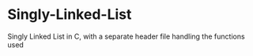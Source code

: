 # Singly-Linked-List
Singly Linked List in C, with a separate header file handling the functions used
